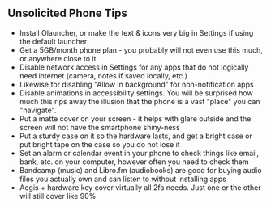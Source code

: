 ## Unsolicited Phone Tips

- Install Olauncher, or make the text & icons very big in Settings if using the default launcher
- Get a 5GB/month phone plan - you probably will not even use this much, or anywhere close to it
- Disable network access in Settings for any apps that do not logically need internet (camera, notes if saved locally, etc.)
- Likewise for disabling "Allow in background" for non-notification apps
- Disable animations in accessibility settings. You will be surprised how much this rips away the illusion that the phone is a vast "place" you can "navigate". 
- Put a matte cover on your screen - it helps with glare outside and the screen will not have the smartphone shiny-ness
- Put a sturdy case on it so the hardware lasts, and get a bright case or put bright tape on the case so you do not lose it
- Set an alarm or calendar event in your phone to check things like email, bank, etc. on your computer, however often you need to check them
- Bandcamp (music) and Libro.fm (audiobooks) are good for buying audio files you actually own and can listen to without installing apps
- Aegis + hardware key cover virtually all 2fa needs. Just one or the other will still cover like 90%